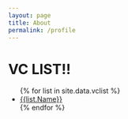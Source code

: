 ```yaml
---
layout: page
title: About
permalink: /profile
---
```


<h1>VC LIST!!</h1>

<ul>
{% for list in site.data.vclist %}
  <li><a href="{{ list.Name | datapage_url: '/_site/vclist' }}">{{list.Name}}</a></li>
{% endfor %}
</ul>
